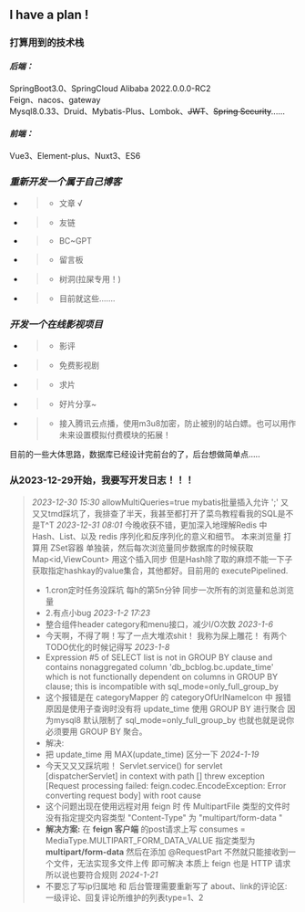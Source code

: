 ## I have a plan !
### 打算用到的技术栈
#### *后端：*
SpringBoot3.0、SpringCloud Alibaba 2022.0.0.0-RC2</br>
Feign、nacos、gateway</br>
Mysql8.0.33、Druid、Mybatis-Plus、Lombok、~~JWT~~、~~Spring Security~~......</br>
#### *前端：*
Vue3、Element-plus、Nuxt3、ES6

### *重新开发一个属于自己博客*
* > * 文章 √
* > * 友链
* > * BC~GPT
* > * 留言板
* > * 树洞(拉屎专用！)
* > * 目前就这些.......
### *开发一个在线影视项目*
* > * 影评
* > * 免费影视剧
* > * 求片
* > * 好片分享~
* > * 接入腾讯云点播，使用m3u8加密，防止被别的站白嫖。也可以用作未来设置模拟付费模块的拓展！</br>

目前的一些大体思路，数据库已经设计完前台的了，后台想做简单点.....

### 从2023-12-29开始，我要写开发日志！！！
> *2023-12-30 15:30* 
> allowMultiQueries=true mybatis批量插入允许 ';' 又又又tmd踩坑了，我排查了半天，我甚至都打开了菜鸟教程看我的SQL是不是T^T 
> *2023-12-31 08:01*
> 今晚收获不错，更加深入地理解Redis 中 Hash、List、以及 redis 序列化和反序列化的意义和细节。
> 本来浏览量 打算用 ZSet容器 单独装，然后每次浏览量同步数据库的时候获取Map<id,ViewCount> 用这个插入同步
> 但是Hash除了取的麻烦不能一下子获取指定hashkay的value集合，其他都好。目前用的 executePipelined.
> * 1.cron定时任务没踩坑 每h的第5n分钟 同步一次所有的浏览量和总浏览量
> * 2.有点小bug
> *2023-1-2 17:23*
> * 整合组件header category和menu接口，减少I/O次数
> *2023-1-6*
> * 今天啊，不得了啊！写了一点大堆浓shit！ 我称为屎上雕花！ 有两个 TODO优化的时候记得写
> *2023-1-8*
> * Expression #5 of SELECT list is not in GROUP BY clause and contains nonaggregated column 'db_bcblog.bc.update_time' which is not functionally dependent on columns in GROUP BY clause; this is incompatible with sql_mode=only_full_group_by
> * 这个报错是在 categoryMapper 的 categoryOfUrlNameIcon 中 报错原因是使用子查询时没有将 update_time 使用 GROUP BY 进行聚合 因为mysql8 默认限制了 sql_mode=only_full_group_by 也就也就是说你必须要用 GROUP BY 聚合。
> * 解决: 
> * 把 update_time 用 MAX(update_time) 区分一下
> *2024-1-19*
> * 今天又又又踩坑啦！ Servlet.service() for servlet [dispatcherServlet] in context with path [] threw exception [Request processing failed: feign.codec.EncodeException: Error converting request body] with root cause
> * 这个问题出现在使用远程对用 feign 时 传 MultipartFile 类型的文件时 没有指定提交内容类型 "Content-Type" 为 "multipart/form-data "
> * **解决方案:** 在 **feign 客户端** 的post请求上写 consumes = MediaType.MULTIPART_FORM_DATA_VALUE 指定类型为 **multipart/form-data** 然后在添加 @RequestPart 不然就只能接收到一个文件，无法实现多文件上传 即可解决 本质上 feign 也是 HTTP 请求所以说也要符合规则
> *2024-1-21*
> * 不要忘了写ip归属地 和 后台管理需要重新写了 about、link的评论区: 一级评论、回复评论所维护的列表type=1、2